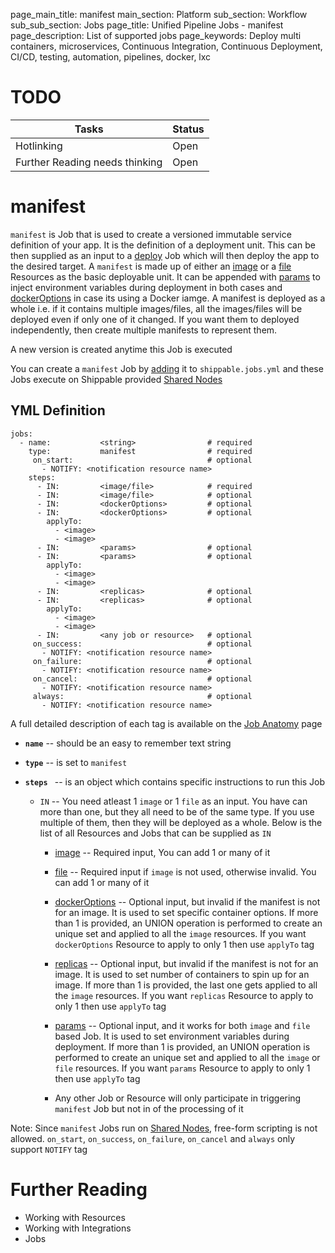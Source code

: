page_main_title: manifest
main_section: Platform
sub_section: Workflow
sub_sub_section: Jobs
page_title: Unified Pipeline Jobs - manifest
page_description: List of supported jobs
page_keywords: Deploy multi containers, microservices, Continuous Integration, Continuous Deployment, CI/CD, testing, automation, pipelines, docker, lxc

# TODO
| Tasks   |      Status    |
|----------|-------------|
| Hotlinking |  Open |
| Further Reading needs thinking|  Open |

# manifest
`manifest` is Job that is used to create a versioned immutable service definition of your app. It is the definition of a deployment unit. This can be then supplied as an input to a [deploy]() Job which will then deploy the app to the desired target. A `manifest` is made up of either an [image]() or a [file]() Resources as the basic deployable unit. It can be appended with [params]() to inject environment variables during deployment in both cases and [dockerOptions]() in case its using a Docker iamge. A manifest is deployed as a whole i.e. if it contains multiple images/files, all the images/files will be deployed even if only one of it changed. If you want them to deployed independently, then create multiple manifests to represent them.

A new version is created anytime this Job is executed

You can create a `manifest` Job by [adding](jobs-working-wth#adding) it to `shippable.jobs.yml` and these Jobs execute on Shippable provided [Shared Nodes]()

## YML Definition

```
jobs:
  - name: 			<string>				# required
    type: 			manifest				# required
	 on_start:								# optional
	   - NOTIFY: <notification resource name>
    steps:
      - IN: 		<image/file>			# required
      - IN: 		<image/file>			# optional
      - IN: 		<dockerOptions> 		# optional
      - IN: 		<dockerOptions> 		# optional
        applyTo:
          - <image>
          - <image>
      - IN: 		<params> 				# optional
      - IN: 		<params> 				# optional
        applyTo:
          - <image>
          - <image>
      - IN: 		<replicas> 				# optional
      - IN: 		<replicas> 				# optional
        applyTo:
          - <image>
          - <image>
      - IN: 		<any job or resource>  	# optional
	 on_success:							# optional
	   - NOTIFY: <notification resource name>
	 on_failure:							# optional
	   - NOTIFY: <notification resource name>
	 on_cancel:								# optional
	   - NOTIFY: <notification resource name>
	 always:								# optional
	   - NOTIFY: <notification resource name>
```
A full detailed description of each tag is available on the [Job Anatomy](jobs-working-with#jobanatomy) page

* **`name`** -- should be an easy to remember text string

* **`type`** -- is set to `manifest`

* **`steps `** -- is an object which contains specific instructions to run this Job
	* `IN` -- You need atleast 1 `image` or 1 `file` as an input. You have can more than one, but they all need to be of the same type. If you use multiple of them, then they will be deployed as a whole. Below is the list of all Resources and Jobs that can be supplied as `IN`
		* [image]() -- Required input, You can add 1 or many of it

		* [file]() -- Required input if `image` is not used, otherwise invalid. You can add 1 or many of it

		* [dockerOptions]() -- Optional input, but invalid if the manifest is not for an image. It is used to set specific container options. If more than 1 is provided, an UNION operation is performed to create an unique set and applied to all the `image` resources. If you want `dockerOptions` Resource to apply to only 1 then use `applyTo` tag

		* [replicas]() -- Optional input, but invalid if the manifest is not for an image. It is used to set number of containers to spin up for an image. If more than 1 is provided, the last one gets applied to all the `image` resources. If you want `replicas` Resource to apply to only 1 then use `applyTo` tag

		* [params]() -- Optional input, and it works for both `image` and `file` based Job. It is used to set environment variables during deployment. If more than 1 is provided, an UNION operation is performed to create an unique set and applied to all the `image` or `file` resources. If you want `params` Resource to apply to only 1 then use `applyTo` tag

		* Any other Job or Resource will only participate in triggering `manifest` Job but not in of the processing of it


Note: Since `manifest` Jobs run on [Shared Nodes](), free-form scripting is not allowed. `on_start`, `on_success`, `on_failure`, `on_cancel` and `always` only support `NOTIFY` tag

# Further Reading
* Working with Resources
* Working with Integrations
* Jobs
